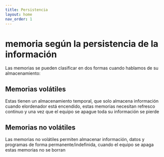 ```yaml
---
title: Persistencia
layout: home
nav_order: 1
---
```


<h1>memoria según la persistencia de la información</h1>
Las memorias se pueden clasificar en dos formas cuando hablamos de su almacenamiento:
<h2>Memorias volátiles</h2>
Estas tienen un almacenamiento temporal, que solo almacena información cuando elordenador está encendido, estas memorias necesitan refresco continuo y una vez que el equipo se apague toda su información se pierde

<h2>Memorias no volátiles</h2>
Las memorias no volátiles permiten almacenar información, datos y programas de forma permanente/indefinida, cuando el equipo se apaga estas memorias no se borran 
